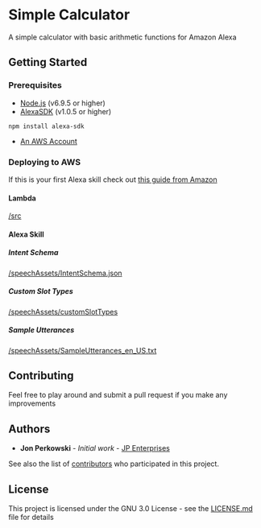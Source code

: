 # Simple Calculator

A simple calculator with basic arithmetic functions for Amazon Alexa

## Getting Started

### Prerequisites

* [Node.js](https://nodejs.org/en/download/) (v6.9.5 or higher)
* [AlexaSDK](https://www.npmjs.com/package/alexa-sdk) (v1.0.5 or higher)
```
npm install alexa-sdk
```
* [An AWS Account](https://aws.amazon.com/account/)

### Deploying to AWS

If this is your first Alexa skill check out [this guide from Amazon](https://developer.amazon.com/blogs/post/TxDJWS16KUPVKO/New-Alexa-Skills-Kit-Template-Build-a-Trivia-Skill-in-under-an-Hour)

#### Lambda

[/src](https://github.com/JonPerk/SimpleCalculator/tree/master/src)

#### Alexa Skill

##### Intent Schema

[/speechAssets/IntentSchema.json](https://github.com/JonPerk/SimpleCalculator/blob/master/speechAssets/IntentSchema.json)

##### Custom Slot Types

[/speechAssets/customSlotTypes](https://github.com/JonPerk/SimpleCalculator/tree/master/speechAssets/customSlotTypes)

##### Sample Utterances

[/speechAssets/SampleUtterances_en_US.txt](https://github.com/JonPerk/SimpleCalculator/blob/master/speechAssets/SampleUtterances_en_US.txt)

## Contributing

Feel free to play around and submit a pull request if you make any improvements

## Authors

* **Jon Perkowski** - *Initial work* - [JP Enterprises](https://github.com/JonPerk)

See also the list of [contributors](https://github.com/JonPerk/project/contributors) who participated in this project.

## License

This project is licensed under the GNU 3.0 License - see the [LICENSE.md](LICENSE.md) file for details
